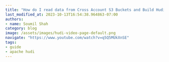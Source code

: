 ```yaml
---
title: "How do I read data from Cross Account S3 Buckets and Build Hudi Datalake in Datateam Account"
last_modified_at: 2023-10-13T16:54:38.964863-07:00
authors:
- name: Soumil Shah
category: blog
image: /assets/images/hudi-video-page-default.png
navigate: "https://www.youtube.com/watch?v=q5Q5MUkXnSE"
tags:
- guide
- apache hudi
---
```

